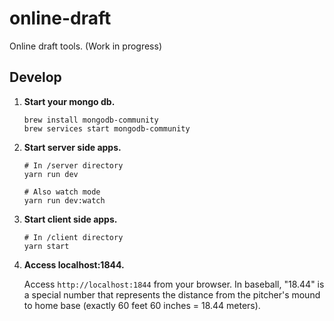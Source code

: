 # online-draft
 Online draft tools. (Work in progress)

## Develop


1. **Start your mongo db.**

   ```shell
   brew install mongodb-community
   brew services start mongodb-community
   ```

2. **Start server side apps.**

   ```shell
   # In /server directory
   yarn run dev

   # Also watch mode
   yarn run dev:watch
   ```

3. **Start client side apps.**

   ```shell
   # In /client directory
   yarn start
   ```

4. **Access localhost:1844.**

   Access `http://localhost:1844` from your browser.
   In baseball, "18.44" is a special number that represents the distance from the pitcher's mound to home base (exactly 60 feet 60 inches = 18.44 meters).

